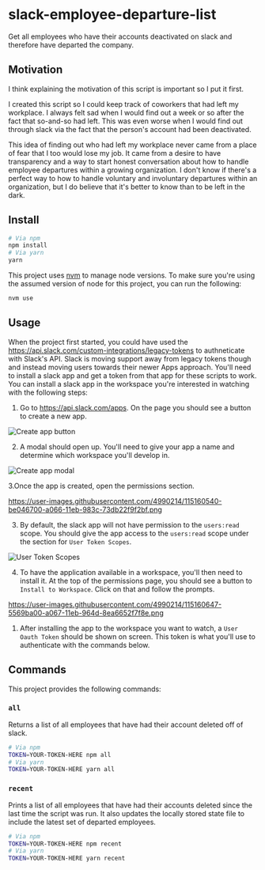 # slack-employee-departure-list

Get all employees who have their accounts deactivated on slack and therefore have departed the company.

## Motivation

I think explaining the motivation of this script is important so I put it first.

I created this script so I could keep track of coworkers that had left my workplace. I always felt sad when I would find out a week or so after the fact that so-and-so had left. This was even worse when I would find out through slack via the fact that the person's account had been deactivated.

This idea of finding out who had left my workplace never came from a place of fear that I too would lose my job. It came from a desire to have transparency and a way to start honest conversation about how to handle employee departures within a growing organization. I don't know if there's a perfect way to how to handle voluntary and involuntary departures within an organization, but I do believe that it's better to know than to be left in the dark.

## Install

```bash
# Via npm
npm install
# Via yarn
yarn
```

This project uses [nvm](https://github.com/creationix/nvm) to manage node versions. To make sure you're using the assumed version of node for this project, you can run the following:

```bash
nvm use
```

## Usage

When the project first started, you could have used the https://api.slack.com/custom-integrations/legacy-tokens to authneticate with Slack's API. Slack is moving support away from legacy tokens though and instead moving users towards their newer Apps approach. You'll need to install a slack app and get a token from that app for these scripts to work. You can install a slack app in the workspace you're interested in watching with the following steps:

1. Go to https://api.slack.com/apps. On the page you should see a button to create a new app.

![Create app button](https://user-images.githubusercontent.com/4990214/115160458-3159a900-a066-11eb-85ec-98d0b4aa5050.png)

2. A modal should open up. You'll need to give your app a name and determine which workspace you'll develop in.

![Create app modal](https://user-images.githubusercontent.com/4990214/115160513-872e5100-a066-11eb-9d21-01a86c264fa5.png)

3.Once the app is created, open the permissions section.

https://user-images.githubusercontent.com/4990214/115160540-be046700-a066-11eb-983c-73db22f9f2bf.png

3. By default, the slack app will not have permission to the `users:read` scope. You should give the app access to the `users:read` scope under the section for `User Token Scopes`.

![User Token Scopes](https://user-images.githubusercontent.com/4990214/115160580-f99f3100-a066-11eb-9940-6c6b0d8a1c97.png)

4. To have the application available in a workspace, you'll then need to install it. At the top of the permissions page, you should see a button to `Install to Workspace`. Click on that and follow the prompts.

https://user-images.githubusercontent.com/4990214/115160647-5569ba00-a067-11eb-964d-8ea6652f7f8e.png

1. After installing the app to the workspace you want to watch, a `User Oauth Token` should be shown on screen. This token is what you'll use to authenticate with the commands below.

## Commands

This project provides the following commands:

### `all`

Returns a list of all employees that have had their account deleted off of slack.

```bash
# Via npm
TOKEN=YOUR-TOKEN-HERE npm all
# Via yarn
TOKEN=YOUR-TOKEN-HERE yarn all
```

### `recent`

Prints a list of all employees that have had their accounts deleted since the last time the script was run. It also updates the locally stored state file to include the latest set of departed employees.

```bash
# Via npm
TOKEN=YOUR-TOKEN-HERE npm recent
# Via yarn
TOKEN=YOUR-TOKEN-HERE yarn recent
```
